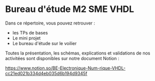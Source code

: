# Bureau d'étude M2 SME VHDL

Dans ce répertoire, vous pouvez retrouver : 


  - les TPs de bases 
  - Le mini projet
  - Le bureau d'étude sur le voilier
  
  
 Toutes la présentation, les schémas, explications et validations de nos activitées sont disponibles sur notre document Notion :
 
 https://www.notion.so/BE-Electronique-Num-rique-VHDL-cc21ed021b334d4eb035d6b194d9345f
 
 
 
 
